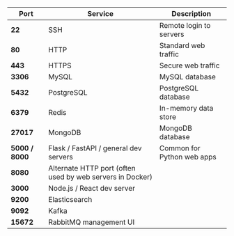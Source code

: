 | Port            | Service                                                   | Description                |
| --------------- | --------------------------------------------------------- | -------------------------- |
| **22**          | SSH                                                       | Remote login to servers    |
| **80**          | HTTP                                                      | Standard web traffic       |
| **443**         | HTTPS                                                     | Secure web traffic         |
| **3306**        | MySQL                                                     | MySQL database             |
| **5432**        | PostgreSQL                                                | PostgreSQL database        |
| **6379**        | Redis                                                     | In-memory data store       |
| **27017**       | MongoDB                                                   | MongoDB database           |
| **5000 / 8000** | Flask / FastAPI / general dev servers                     | Common for Python web apps |
| **8080**        | Alternate HTTP port (often used by web servers in Docker) |                            |
| **3000**        | Node.js / React dev server                                |                            |
| **9200**        | Elasticsearch                                             |                            |
| **9092**        | Kafka                                                     |                            |
| **15672**       | RabbitMQ management UI                                    |                            |
